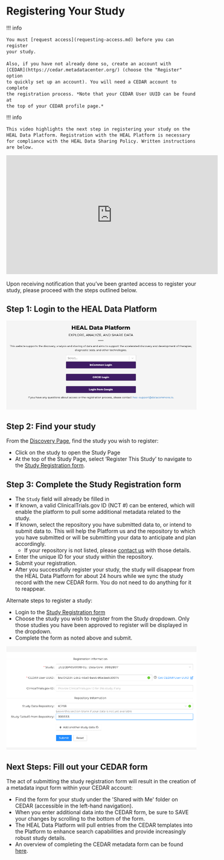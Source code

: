 # Registering Your Study

!!! info

    You must [request access](requesting-access.md) before you can register
    your study.

    Also, if you have not already done so, create an account with
    [CEDAR](https://cedar.metadatacenter.org/) (choose the "Register" option
    to quickly set up an account). You will need a CEDAR account to complete
    the registration process. *Note that your CEDAR User UUID can be found at
    the top of your CEDAR profile page.*

!!! info

    This video highlights the next step in registering your study on the HEAL Data Platform. Registration with the HEAL Platform is necessary for compliance with the HEAL Data Sharing Policy. Written instructions are below. 

<p align="center"><iframe width="560" height="315" src="https://www.youtube-nocookie.com/embed/8ThpaRTvf8o" title="YouTube video player" frameborder="0" allow="accelerometer; clipboard-write; encrypted-media; gyroscope; picture-in-picture; web-share" allowfullscreen></iframe></p>

Upon receiving notification that you’ve been granted access to register your
study, please proceed with the steps outlined below.

## Step 1:  Login to the HEAL Data Platform 

![](../img/heal_login.png)

## Step 2: Find your study

From the [Discovery Page](https://healdata.org/portal/discovery), find the
study you wish to register:

- Click on the study to open the Study Page 
- At the top of the Study Page, select ‘Register This Study’
  to navigate to the [Study Registration form](https://healdata.org/portal/study-reg).

## Step 3:  Complete the Study Registration form

- The `Study` field will already be filled in
- If known, a valid ClinicalTrials.gov ID (NCT #) can be entered, which will
  enable the platform to pull some additional metadata related to the study.
- If known, select the repository you have submitted data to, or intend to
  submit data to.  This will help the Platform us and the repository to which
  you have submitted or will be submitting your data to anticipate and plan
  accordingly.
  - If your repository is not listed, please
    [contact us](mailto:heal-support@datacommons.io) with those details.
- Enter the unique ID for your study within the repository.
- Submit your registration.
- After you successfully register your study, the study will disappear from the HEAL Data Platform for about 24 hours while we sync the study record with the new CEDAR form. You do not need to do anything for it to reappear. 

Alternate steps to register a study:

- Login to the [Study Registration form](https://healdata.org/portal/study-reg)
- Choose the study you wish to register from the Study dropdown.  Only those
  studies you have been approved to register will be displayed in the dropdown.
- Complete the form as noted above and submit.

![](../img/completed_reg_form.png)

## Next Steps: Fill out your CEDAR form  

The act of submitting the study registration form will result in the creation of a metadata input
form within your CEDAR account:

- Find the form for your study under the 'Shared with Me' folder on CEDAR
  (accessible in the left-hand navigation).
- When you enter additional data into the CEDAR form, be sure to SAVE your
  changes by scrolling to the bottom of the form.
- The HEAL Data Platform will pull entries from the CEDAR templates into the
  Platform to enhance search capabilities and provide increasingly robust
  study details.
- An overview of completing the CEDAR metadata form can be found [here](../slmd_submission.md).
